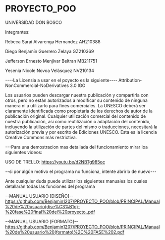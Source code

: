 # PROYECTO_POO
UNIVERSIDAD DON BOSCO

Integrantes:
 
 Rebeca Saraí Alvarenga Hernandez AH210388

Diego Benjamín Guerrero  Zelaya GZ210369

Jefferson Ernesto  Menjívar Beltran MB211751

Yesenia Nicole Novoa Velásquez NV210134

----La Licensia a usar en el poyecto es la siguiente----
Attribution-NonCommercial-NoDerivatives 3.0 IGO

Los usuarios pueden descargar nuestra publicación y compartirla con otros,
 pero no están autorizados a modificar su contenido de ninguna manera ni a 
utilizarlo para fines comerciales. La UNESCO deberá ser claramente identificada 
como propietaria de los derechos de autor de la publicación original. Cualquier 
utilización comercial del contenido de nuestra publicación, asi como reutilización
 o adaptación del contenido, incluyendo la utilización de partes del mismo o 
traducciones, necesitará la autorización previa y por escrito de Ediciones UNESCO. 
Esta es la licencia Creative Commons más restrictiva.

---Para una demostracion mas detallada del funcionamiento mirar loa siguientes videos:

USO DE TRELLO: https://youtu.be/d2NBTg985oc

--si por algún motivo el programa no funciona, intente abrirlo de nuevo---

Ante cualquier duda puede utilizar los siguientes manuales los cuales detallarán
todas las funciones del programa


--MANUAL USUARIO [DISEÑO]--
https://github.com/Benjamin1207/PROYECTO_POO/blob/PRINCIPAL/Manual%20de%20usuario(dise%C3%B1o)-%20fase%20final%20del%20proyecto..pdf


--MANUAL USUARIO [FORMATO]--
https://github.com/Benjamin1207/PROYECTO_POO/blob/PRINCIPAL/Manual%20de%20usuario%20(formato)%2C%20FASE%202.pdf

